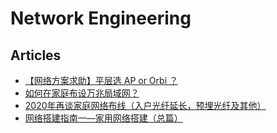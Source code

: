 # Network Engineering

## Articles
* [【网络方案求助】平层选 AP or Orbi ？](https://www.chiphell.com/thread-2077249-1-1.html)
* [如何在家庭布设万兆局域网？](https://www.zhihu.com/question/39304529/answer/1268299861)
* [2020年再谈家庭网络布线（入户光纤延长，预埋光纤及其他）](https://www.zhihu.com/tardis/bd/art/270243321)
* [网络搭建指南一—家用网络搭建（总篇）](https://zhuanlan.zhihu.com/p/654656832)

